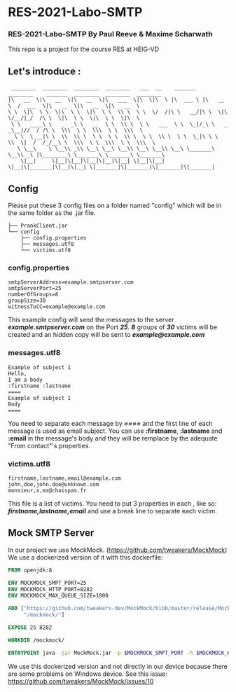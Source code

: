 # RES-2021-Labo-SMTP

### RES-2021-Labo-SMTP By Paul Reeve & Maxime Scharwath

This repo is a project for the course RES at HEIG-VD
## Let's introduce :
```
 ________  ________  ________  ________   ___  __    _______   ________    _______  ________  ________  ________     
|\   __  \|\   __  \|\   __  \|\   ___  \|\  \|\  \ |\  ___ \ |\   __  \  /  ___  \|\   __  \|\   __  \|\   __  \    
\ \  \|\  \ \  \|\  \ \  \|\  \ \  \\ \  \ \  \/  /|\ \   __/|\ \  \|\  \/__/|_/  /\ \  \|\  \ \  \|\  \ \  \|\  \   
 \ \   ____\ \   _  _\ \   __  \ \  \\ \  \ \   ___  \ \  \_|/_\ \   _  _\__|//  / /\ \  \\\  \ \  \\\  \ \  \\\  \  
  \ \  \___|\ \  \\  \\ \  \ \  \ \  \\ \  \ \  \\ \  \ \  \_|\ \ \  \\  \|  /  /_/__\ \  \\\  \ \  \\\  \ \  \\\  \ 
   \ \__\    \ \__\\ _\\ \__\ \__\ \__\\ \__\ \__\\ \__\ \_______\ \__\\ _\ |\________\ \_______\ \_______\ \_______\
    \|__|     \|__|\|__|\|__|\|__|\|__| \|__|\|__| \|__|\|_______|\|__|\|__| \|_______|\|_______|\|_______|\|_______|
```

## Config

Please put these 3 config files on a folder named "config" which will be in the same folder as the .jar file.

```
├── PrankClient.jar
└── config
    ├── config.properties
    ├── messages.utf8
    └── victims.utf8
```

### config.properties

```properties
smtpServerAddress=example.smtpserver.com
smtpServerPort=25
numberOfGroups=8
groupSize=30
witnessToCC=example@example.com
```

This example config will send the messages to the server ___example.smtpserver.com___ on the Port ___25___.
___8___ groups of ___30___ victims will be created and an hidden copy will be sent to ___example@example.com___

### messages.utf8

```text
Example of subject 1
Hello,
I am a body
:firstname :lastname
====
Example of subject 1
Body
====
```

You need to separate each message by ___====___ and the first line of each message is used as email subject. You can
use __:firstname__, __:lastname__ and __:email__ in the message's body and they will be remplace by the adequate "From
contact"'s properties.

### victims.utf8

```text
firstname,lastname,email@example.com
john,doe,john.doe@unknown.com
monsieur,x,mx@chaispas.fr
```

This file is a list of victims. You need to put 3 properties in each , like so: ___firstname,lastname,email___ and use a
break line to separate each victim.

## Mock SMTP Server

In our project we use MockMock. (https://github.com/tweakers/MockMock)
We use a dockerized version of it with this dockerfile:

```dockerfile
FROM openjdk:8

ENV MOCKMOCK_SMPT_PORT=25
ENV MOCKMOCK_HTTP_PORT=8282
ENV MOCKMOCK_MAX_QUEUE_SIZE=1000

ADD ["https://github.com/tweakers-dev/MockMock/blob/master/release/MockMock.jar?raw=true", \
     "/mockmock/"]

EXPOSE 25 8282

WORKDIR /mockmock/

ENTRYPOINT java -jar MockMock.jar -p $MOCKMOCK_SMPT_PORT -h $MOCKMOCK_HTTP_PORT -m $MOCKMOCK_MAX_QUEUE_SIZE
```

We use this dockerized version and not directly in our device because there are some problems on Windows device. See
this issue: https://github.com/tweakers/MockMock/issues/10
